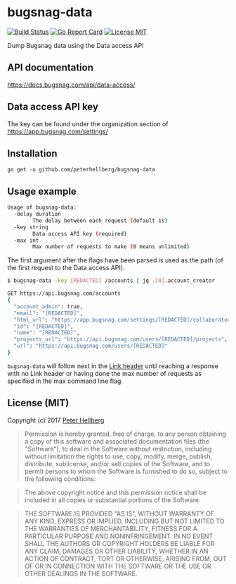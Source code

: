 # bugsnag-data

[![Build Status](https://travis-ci.org/peterhellberg/bugsnag-data.svg?branch=master)](https://travis-ci.org/peterhellberg/bugsnag-data)
[![Go Report Card](https://goreportcard.com/badge/github.com/peterhellberg/bugsnag-data)](https://goreportcard.com/report/github.com/peterhellberg/bugsnag-data)
[![License MIT](https://img.shields.io/badge/license-MIT-lightgrey.svg?style=flat)](https://github.com/peterhellberg/bugsnag-data#license-mit)

Dump Bugsnag data using the Data access API

## API documentation

https://docs.bugsnag.com/api/data-access/

## Data access API key

The key can be found under the organization section of https://app.bugsnag.com/settings/

## Installation

```
go get -u github.com/peterhellberg/bugsnag-data
```

## Usage example

```sh
Usage of bugsnag-data:
  -delay duration
    	The delay between each request (default 1s)
  -key string
    	Data access API key (required)
  -max int
    	Max number of requests to make (0 means unlimited)
```

The first argument after the flags have been parsed is used as the path (of the first request to the Data access API).

```bash
$ bugsnag-data -key [REDACTED] /accounts | jq .[0].account_creator

GET https://api.bugsnag.com/accounts
{
  "account_admin": true,
  "email": "[REDACTED]",
  "html_url": "https://app.bugsnag.com/settings/[REDACTED]/collaborators/[REDACTED]",
  "id": "[REDACTED]",
  "name": "[REDACTED]",
  "projects_url": "https://api.bugsnag.com/users/[REDACTED]/projects",
  "url": "https://api.bugsnag.com/users/[REDACTED]"
}
```

`bugsnag-data` will follow next in the [Link header](https://tools.ietf.org/html/rfc5988)
until reaching a response with no Link header or having done the max number of requests
as specified in the max command line flag.

## License (MIT)

Copyright (c) 2017 [Peter Hellberg](https://c7.se/)

> Permission is hereby granted, free of charge, to any person obtaining
> a copy of this software and associated documentation files (the
> "Software"), to deal in the Software without restriction, including
> without limitation the rights to use, copy, modify, merge, publish,
> distribute, sublicense, and/or sell copies of the Software, and to
> permit persons to whom the Software is furnished to do so, subject to
> the following conditions:

> The above copyright notice and this permission notice shall be
> included in all copies or substantial portions of the Software.

> THE SOFTWARE IS PROVIDED "AS IS", WITHOUT WARRANTY OF ANY KIND,
> EXPRESS OR IMPLIED, INCLUDING BUT NOT LIMITED TO THE WARRANTIES OF
> MERCHANTABILITY, FITNESS FOR A PARTICULAR PURPOSE AND
> NONINFRINGEMENT. IN NO EVENT SHALL THE AUTHORS OR COPYRIGHT HOLDERS BE
> LIABLE FOR ANY CLAIM, DAMAGES OR OTHER LIABILITY, WHETHER IN AN ACTION
> OF CONTRACT, TORT OR OTHERWISE, ARISING FROM, OUT OF OR IN CONNECTION
> WITH THE SOFTWARE OR THE USE OR OTHER DEALINGS IN THE SOFTWARE.
